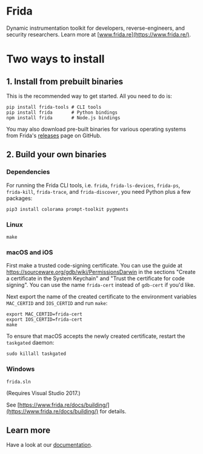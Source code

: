 # Frida

Dynamic instrumentation toolkit for developers, reverse-engineers, and security
researchers. Learn more at [www.frida.re](https://www.frida.re/).

Two ways to install
===

## 1. Install from prebuilt binaries

This is the recommended way to get started. All you need to do is:

    pip install frida-tools # CLI tools
    pip install frida       # Python bindings
    npm install frida       # Node.js bindings

You may also download pre-built binaries for various operating systems from
Frida's [releases](https://github.com/frida/frida/releases) page on GitHub.

## 2. Build your own binaries

### Dependencies

For running the Frida CLI tools, i.e. `frida`, `frida-ls-devices`, `frida-ps`,
`frida-kill`, `frida-trace`, and `frida-discover`, you need Python plus a
few packages:

    pip3 install colorama prompt-toolkit pygments

### Linux

    make

### macOS and iOS

First make a trusted code-signing certificate. You can use the guide at
https://sourceware.org/gdb/wiki/PermissionsDarwin in the sections
"Create a certificate in the System Keychain" and "Trust the certificate
for code signing". You can use the name `frida-cert` instead of `gdb-cert`
if you'd like.

Next export the name of the created certificate to the environment
variables `MAC_CERTID` and `IOS_CERTID` and run `make`:

    export MAC_CERTID=frida-cert
    export IOS_CERTID=frida-cert
    make

To ensure that macOS accepts the newly created certificate, restart the
`taskgated` daemon:

    sudo killall taskgated

### Windows

    frida.sln

(Requires Visual Studio 2017.)

See [https://www.frida.re/docs/building/](https://www.frida.re/docs/building/)
for details.

## Learn more

Have a look at our [documentation](https://www.frida.re/docs/home/).
